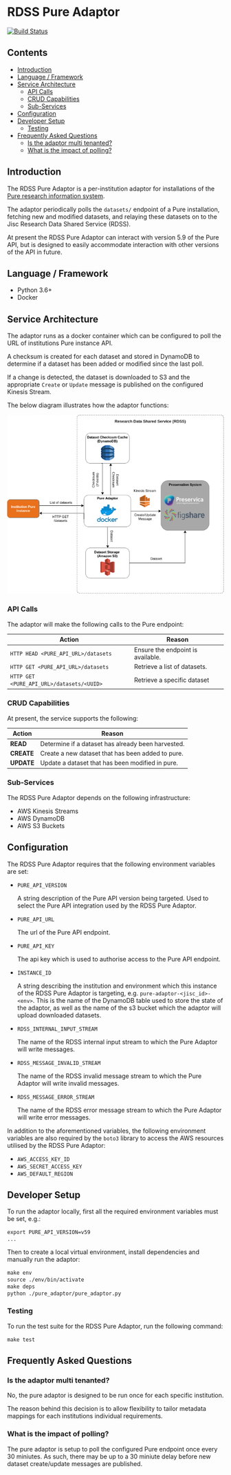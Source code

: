 # RDSS Pure Adaptor

[![Build Status](https://travis-ci.com/JiscRDSS/rdss-pure-adaptor.svg?branch=master)](https://travis-ci.com/JiscRDSS/rdss-pure-adaptor)

## Contents

- [Introduction](#introduction)
- [Language / Framework](#language-framework)
- [Service Architecture](#service-architecture)
	- [API Calls](#api-calls)
	- [CRUD Capabilities](#crud-capabilities)
	- [Sub-Services](#sub-services)
- [Configuration](#configuration)
- [Developer Setup](#developer-setup)
	- [Testing](#testing)
- [Frequently Asked Questions](#frequently-asked-questions)
	- [Is the adaptor multi tenanted?](#is-the-adaptor-multi-tenanted)
	- [What is the impact of polling?](#what-is-the-impact-of-polling)

## Introduction

The RDSS Pure Adaptor is a per-institution adaptor for installations of the [Pure research information system](https://www.elsevier.com/solutions/pure).

The adaptor periodically polls the `datasets/` endpoint of a Pure installation, fetching new and modified datasets, and relaying these datasets on to the Jisc Research Data Shared Service (RDSS).

At present the RDSS Pure Adaptor can interact with version 5.9 of the Pure API, but is designed to easily accommodate interaction with other versions of the API in future.  

## Language / Framework

- Python 3.6+
- Docker

## Service Architecture

The adaptor runs as a docker container which can be configured to poll the URL of institutions Pure instance API.

A checksum is created for each dataset and stored in DynamoDB to determine if a dataset has been added or modified since the last poll.

If a change is detected, the dataset is downloaded to S3 and the appropriate `Create` or `Update` message is published on the configured Kinesis Stream.

The below diagram illustrates how the adaptor functions:

![RDSS Pure Adaptor Diagram](docs/images/rdss-pure-adaptor.png)

### API Calls

The adaptor will make the following calls to the Pure endpoint:

| Action | Reason |
| ------ | ------ |
| `HTTP HEAD <PURE_API_URL>/datasets` | Ensure the endpoint is available. |
| `HTTP GET <PURE_API_URL>/datasets` | Retrieve a list of datasets. |
| `HTTP GET <PURE_API_URL>/datasets/<UUID>` | Retrieve a specific dataset |

### CRUD Capabilities

At present, the service supports the following:

| Action | Reason |
| ------ | ------ |
| **READ** | Determine if a dataset has already been harvested. |
| **CREATE** | Create a new dataset that has been added to pure. |
| **UPDATE** | Update a dataset that has been modified in pure. |

### Sub-Services

The RDSS Pure Adaptor depends on the following infrastructure:

- AWS Kinesis Streams
- AWS DynamoDB
- AWS S3 Buckets

## Configuration

The RDSS Pure Adaptor requires that the following environment variables are set:

- `PURE_API_VERSION`

   A string description of the Pure API version being targeted. Used to select the Pure API integration used by the RDSS Pure Adaptor.

- `PURE_API_URL`

   The url of the Pure API endpoint.

- `PURE_API_KEY`

   The api key which is used to authorise access to the Pure API endpoint.

- `INSTANCE_ID`

   A string describing the institution and environment which this instance of the RDSS Pure Adaptor is targeting, e.g. `pure-adaptor-<jisc_id>-<env>`. This is the name of the DynamoDB table used to store the state of the adaptor, as well as the name of the s3 bucket which the adaptor will upload downloaded datasets.

- `RDSS_INTERNAL_INPUT_STREAM`

   The name of the RDSS internal input stream to which the Pure Adaptor will write messages.

- `RDSS_MESSAGE_INVALID_STREAM`

   The name of the RDSS invalid message stream to which the Pure Adaptor will write invalid messages.

- `RDSS_MESSAGE_ERROR_STREAM`

   The name of the RDSS error message stream to which the Pure Adaptor will write error messages.

In addition to the aforementioned variables, the following environment variables are also required by the `boto3` library to access the AWS resources utilised by the RDSS Pure Adaptor:

- `AWS_ACCESS_KEY_ID`
- `AWS_SECRET_ACCESS_KEY`
- `AWS_DEFAULT_REGION`

## Developer Setup

To run the adaptor locally, first all the required environment variables must be set, e.g.:

```
export PURE_API_VERSION=v59
...
```

Then to create a local virtual environment, install dependencies and manually run the adaptor:

```
make env
source ./env/bin/activate
make deps
python ./pure_adaptor/pure_adaptor.py
```

### Testing

To run the test suite for the RDSS Pure Adaptor, run the following command:

```
make test
```

## Frequently Asked Questions

### Is the adaptor multi tenanted?

No, the pure adaptor is designed to be run once for each specific institution.

The reason behind this decision is to allow flexibility to tailor metadata mappings for each institutions individual requirements.

### What is the impact of polling?

The pure adaptor is setup to poll the configured Pure endpoint once every 30 miniutes. As such, there may be up to a 30 miniute delay before new dataset create/update messages are published.
